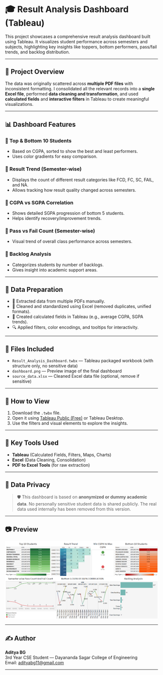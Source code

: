 # 🎓 Result Analysis Dashboard (Tableau)

This project showcases a comprehensive result analysis dashboard built using Tableau. It visualizes student performance across semesters and subjects, highlighting key insights like toppers, bottom performers, pass/fail trends, and backlog distribution.

---

## 📂 Project Overview

The data was originally scattered across **multiple PDF files** with inconsistent formatting. I consolidated all the relevant records into a **single Excel file**, performed **data cleaning and transformation**, and used **calculated fields** and **interactive filters** in Tableau to create meaningful visualizations.

---

## 📊 Dashboard Features

### 🔹 Top & Bottom 10 Students
- Based on CGPA, sorted to show the best and least performers.
- Uses color gradients for easy comparison.

### 🔹 Result Trend (Semester-wise)
- Displays the count of different result categories like FCD, FC, SC, FAIL, and NA.
- Allows tracking how result quality changed across semesters.

### 🔹 CGPA vs SGPA Correlation
- Shows detailed SGPA progression of bottom 5 students.
- Helps identify recovery/improvement trends.

### 🔹 Pass vs Fail Count (Semester-wise)
- Visual trend of overall class performance across semesters.

### 🔹 Backlog Analysis
- Categorizes students by number of backlogs.
- Gives insight into academic support areas.

---

## 🧪 Data Preparation

- 📌 Extracted data from multiple PDFs manually.
- 🧹 Cleaned and standardized using Excel (removed duplicates, unified formats).
- 🧮 Created calculated fields in Tableau (e.g., average CGPA, SGPA trends).
- 🔍 Applied filters, color encodings, and tooltips for interactivity.

---

## 📁 Files Included

- `Result_Analysis_Dashboard.twbx` — Tableau packaged workbook (with structure only, no sensitive data)
- `dashboard.png` — Preview image of the final dashboard
- `source_data.xlsx` — Cleaned Excel data file (optional, remove if sensitive)

---

## 🚀 How to View

1. Download the `.twbx` file.
2. Open it using [Tableau Public (Free)](https://public.tableau.com/s/download) or Tableau Desktop.
3. Use the filters and visual elements to explore the insights.

---

## 📌 Key Tools Used

- **Tableau** (Calculated Fields, Filters, Maps, Charts)
- **Excel** (Data Cleaning, Consolidation)
- **PDF to Excel Tools** (for raw extraction)

---

## 🔐 Data Privacy

> 🛡️ This dashboard is based on **anonymized or dummy academic data**. No personally sensitive student data is shared publicly. The real data used internally has been removed from this version.

---

## 📷 Preview

![Dashboard Preview](Dashboard.png)

---

## ✍️ Author

**Aditya BG**  
3rd Year CSE Student — Dayananda Sagar College of Engineering  
Email: adityabg11@gmail.com 


---

